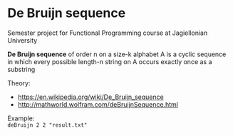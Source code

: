 # De Bruijn sequence
Semester project for Functional Programming course at Jagiellonian University

**De Bruijn sequence** of order n on a size-k alphabet A is a cyclic sequence in which every possible length-n string on A occurs exactly once as a substring

Theory:
- https://en.wikipedia.org/wiki/De_Bruijn_sequence
- http://mathworld.wolfram.com/deBruijnSequence.html

Example:\
`deBruijn 2 2 "result.txt"`

